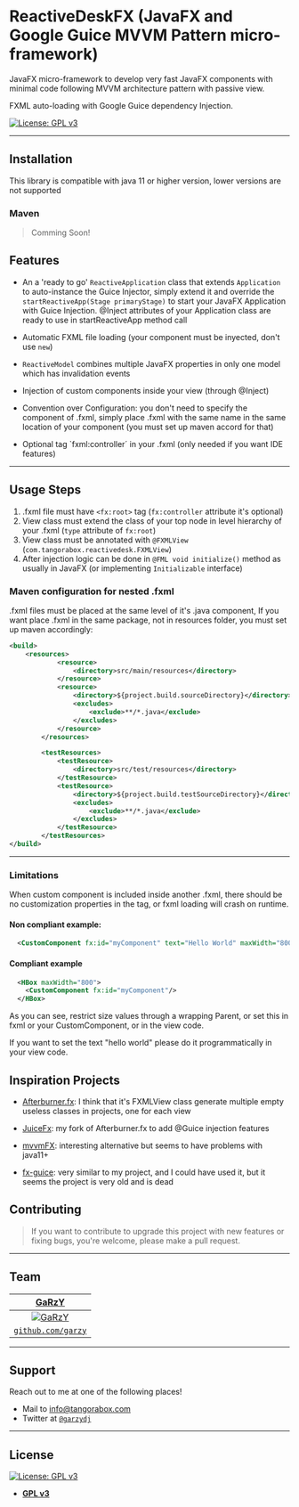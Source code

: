 # ReactiveDeskFX (JavaFX and Google Guice MVVM Pattern micro-framework)

 JavaFX micro-framework to develop very fast JavaFX components with minimal code following MVVM architecture pattern with passive view.
 
 FXML auto-loading with Google Guice dependency Injection.

[![License: GPL v3](https://img.shields.io/badge/License-GPLv3-blue.svg)](https://www.gnu.org/licenses/gpl-3.0)

---

## Installation
 
This library is compatible with java 11 or higher version, lower versions are not supported

### Maven

> Comming Soon!

## Features

- An a 'ready to go' `ReactiveApplication` class that extends `Application` to auto-instance the Guice Injector, simply extend it and override the `startReactiveApp(Stage primaryStage)` to start your JavaFX Application with Guice Injection. @Inject attributes of your Application class are ready to use in startReactiveApp method call

- Automatic FXML file loading (your component must be inyected, don't use `new`)
  
- `ReactiveModel` combines multiple JavaFX properties in only one model which has invalidation events
  
- Injection of custom components inside your view (through @Inject)
  
- Convention over Configuration: you don't need to specify the component of .fxml, simply place .fxml with the same name in the same location of your component (you must set up maven accord for that)
  
- Optional tag `fxml:controller´ in your .fxml (only needed if you want IDE features)

---

## Usage Steps
1. .fxml file must have `<fx:root>` tag (`fx:controller` attribute it's optional)
2. View class must extend the class of your top node in level hierarchy of your .fxml (`type` attribute of `fx:root`)
3. View class must be annotated with `@FXMLView`  (`com.tangorabox.reactivedesk.FXMLView`) 
4. After injection logic can be done in `@FML void initialize()` method as usually in JavaFX (or implementing `Initializable` interface)

### Maven configuration for nested .fxml
.fxml files must be placed at the same level of it's .java component, If you want place .fxml in the same package, not in resources folder,
you must set up maven accordingly:

```xml
<build>
    <resources>
            <resource>
                <directory>src/main/resources</directory>
            </resource>
            <resource>
                <directory>${project.build.sourceDirectory}</directory>
                <excludes>
                    <exclude>**/*.java</exclude>
                </excludes>
            </resource>
        </resources>

        <testResources>
            <testResource>
                <directory>src/test/resources</directory>
            </testResource>
            <testResource>
                <directory>${project.build.testSourceDirectory}</directory>
                <excludes>
                    <exclude>**/*.java</exclude>
                </excludes>
            </testResource>
        </testResources>
</build>

```
---

### Limitations
When custom component is included inside another .fxml, there should be no customization properties in the tag, or fxml loading will crash on runtime.

#### Non compliant example:

```xml
  <CustomComponent fx:id="myComponent" text="Hello World" maxWidth="800"/>
```

#### Compliant example

```xml
  <HBox maxWidth="800">
    <CustomComponent fx:id="myComponent"/>
  </HBox>
``` 

As you can see, restrict size values through a wrapping Parent, or set this in fxml or your CustomComponent, or in the view code.

If you want to set the text "hello world" please do it programmatically in your view code.

## Inspiration Projects

- [Afterburner.fx](https://github.com/AdamBien/afterburner.fx): I think that it's FXMLView class generate multiple empty useless classes in projects, one for each view

- [JuiceFx](https://github.com/garzy/JuiceFX): my fork of Afterburner.fx to add @Guice injection features

- [mvvmFX](https://github.com/sialcasa/mvvmFX): interesting alternative but seems to have problems with java11+

- [fx-guice](https://github.com/cathive/fx-guice): very similar to my project, and I could have used it, but it seems the project is very old and is dead


## Contributing

> If you want to contribute to upgrade this project with new features or fixing bugs, you're welcome, please make a pull request.

---

## Team


| <a href="https://github.com/garzy" target="_blank">**GaRzY**</a> | 
| :---: 
| [![GaRzY](https://avatars0.githubusercontent.com/u/10849239?s=200)](https://github.com/garzy)
| <a href="https://github.com/garzy" target="_blank">`github.com/garzy`</a> | 


---

## Support

Reach out to me at one of the following places!

- Mail to [info@tangorabox.com](mailto:info@tangorabox.com)
- Twitter at <a href="http://twitter.com/garzydj" target="_blank">`@garzydj`</a>

---


## License

[![License: GPL v3](https://img.shields.io/badge/License-GPLv3-blue.svg)](https://www.gnu.org/licenses/gpl-3.0)

- **[GPL v3](https://opensource.org/licenses/gpl-3.0.html)**
